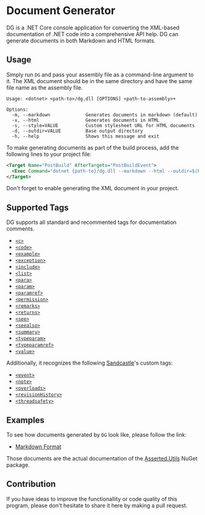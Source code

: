 # Document Generator

DG is a .NET Core console application for converting the XML-based documentation of .NET code into a comprehensive API help. DG can generate documents in both Markdown and HTML formats.

## Usage

Simply run `DG` and pass your assembly file as a command-line argument to it. The XML document should be in the same directory and have the same file name as the assembly file.

```plain
Usage: <dotnet> <path-to>/dg.dll [OPTIONS] <path-to-assembly>+

Options:
  -m, --markdown             Generates documents in markdown (default)
  -x, --html                 Generates documents in HTML
  -s, --style=VALUE          Custom stylesheet URL for HTML documents
  -d, --outdir=VALUE         Base output directory
  -h, --help                 Shows this message and exit
```

To make generating documents as part of the build process, add the following lines to your project file:

```xml
<Target Name="PostBuild" AfterTargets="PostBuildEvent">
  <Exec Command="dotnet {path-to}/dg.dll --markdown --html --outdir=$(ProjectDir)/docs $(TargetPath)" />
</Target>
```

Don't forget to enable generating the XML document in your project.

## Supported Tags

DG supports all standard and recommented tags for documentation comments.

- [`<c>`](https://docs.microsoft.com/en-us/dotnet/csharp/programming-guide/xmldoc/code-inline)
- [`<code>`](https://docs.microsoft.com/en-us/dotnet/csharp/programming-guide/xmldoc/code)
- [`<example>`](https://docs.microsoft.com/en-us/dotnet/csharp/programming-guide/xmldoc/example)
- [`<exception>`](https://docs.microsoft.com/en-us/dotnet/csharp/programming-guide/xmldoc/exception)
- [`<include>`](https://docs.microsoft.com/en-us/dotnet/csharp/programming-guide/xmldoc/include)
- [`<list>`](https://docs.microsoft.com/en-us/dotnet/csharp/programming-guide/xmldoc/list)
- [`<para>`](https://docs.microsoft.com/en-us/dotnet/csharp/programming-guide/xmldoc/para)
- [`<param>`](https://docs.microsoft.com/en-us/dotnet/csharp/programming-guide/xmldoc/param)
- [`<paramref>`](https://docs.microsoft.com/en-us/dotnet/csharp/programming-guide/xmldoc/paramref)
- [`<permission>`](https://docs.microsoft.com/en-us/dotnet/csharp/programming-guide/xmldoc/permission)
- [`<remarks>`](https://docs.microsoft.com/en-us/dotnet/csharp/programming-guide/xmldoc/remarks)
- [`<returns>`](https://docs.microsoft.com/en-us/dotnet/csharp/programming-guide/xmldoc/returns)
- [`<see>`](https://docs.microsoft.com/en-us/dotnet/csharp/programming-guide/xmldoc/see)
- [`<seealso>`](https://docs.microsoft.com/en-us/dotnet/csharp/programming-guide/xmldoc/seealso)
- [`<summary>`](https://docs.microsoft.com/en-us/dotnet/csharp/programming-guide/xmldoc/summary)
- [`<typeparam>`](https://docs.microsoft.com/en-us/dotnet/csharp/programming-guide/xmldoc/typeparam)
- [`<typeparamref>`](https://docs.microsoft.com/en-us/dotnet/csharp/programming-guide/xmldoc/typeparamref)
- [`<value>`](https://docs.microsoft.com/en-us/dotnet/csharp/programming-guide/xmldoc/value)

Additionally, it recognizes the following [Sandcastle](https://github.com/EWSoftware/SHFB)'s custom tags:

- [`<event>`](https://ewsoftware.github.io/XMLCommentsGuide/html/81bf7ad3-45dc-452f-90d5-87ce2494a182.htm)
- [`<note>`](https://ewsoftware.github.io/XMLCommentsGuide/html/4302a60f-e4f4-4b8d-a451-5f453c4ebd46.htm)
- [`<overloads>`](https://ewsoftware.github.io/XMLCommentsGuide/html/5b11b235-2b6c-4dfc-86b0-2e7dd98f2716.htm)
- [`<revisionHistory>`](https://ewsoftware.github.io/XMLCommentsGuide/html/2a973959-9c9a-4b3b-abcb-48bb30382400.htm)
- [`<threadsafety>`](https://ewsoftware.github.io/XMLCommentsGuide/html/fb4625cb-52d0-428e-9c7c-7a0d88e1b692.htm)

## Examples

To see how documents generated by `DG` look like, please follow the link:

- [Markdown Format](https://github.com/Khojasteh/assorted-utils/blob/master/docs/markdown/_toc.Assorted.Utils.md)

Those documents are the actual documentation of the [Asserted.Utils](https://www.nuget.org/packages/Assorted.Utils/) NuGet package.

## Contribution

If you have ideas to improve the functionallity or code quality of this program, please don't hesitate to share it here by making a pull request.